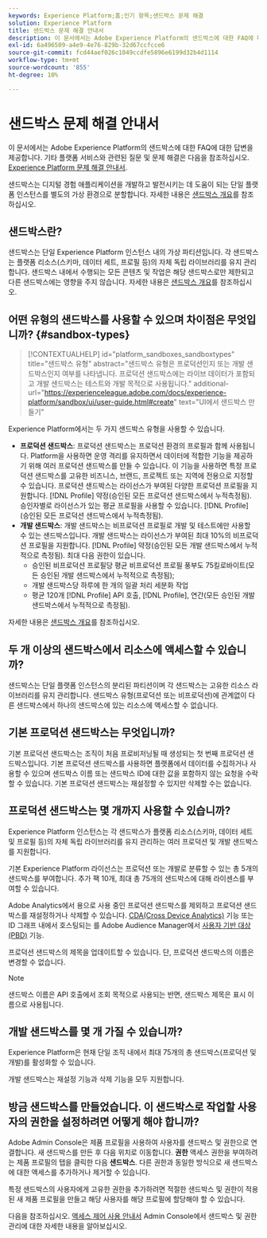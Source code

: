```yaml
---
keywords: Experience Platform;홈;인기 항목;샌드박스 문제 해결
solution: Experience Platform
title: 샌드박스 문제 해결 안내서
description: 이 문서에서는 Adobe Experience Platform의 샌드박스에 대한 FAQ에 대한 답변을 제공합니다.
exl-id: 6a496509-a4e9-4e76-829b-32d67ccfcce6
source-git-commit: fcd44aef026c1049ccdfe5896e6199d32b4d1114
workflow-type: tm+mt
source-wordcount: '855'
ht-degree: 10%

---
```


# 샌드박스 문제 해결 안내서

이 문서에서는 Adobe Experience Platform의 샌드박스에 대한 FAQ에 대한 답변을 제공합니다. 기타 플랫폼 서비스와 관련된 질문 및 문제 해결은 다음을 참조하십시오. [Experience Platform 문제 해결 안내서](../landing/troubleshooting.md).

샌드박스는 디지털 경험 애플리케이션을 개발하고 발전시키는 데 도움이 되는 단일 플랫폼 인스턴스를 별도의 가상 환경으로 분할합니다. 자세한 내용은 [샌드박스 개요](home.md)를 참조하십시오.

## 샌드박스란?

샌드박스는 단일 Experience Platform 인스턴스 내의 가상 파티션입니다. 각 샌드박스는 플랫폼 리소스(스키마, 데이터 세트, 프로필 등)의 자체 독립 라이브러리를 유지 관리합니다. 샌드박스 내에서 수행되는 모든 콘텐츠 및 작업은 해당 샌드박스로만 제한되고 다른 샌드박스에는 영향을 주지 않습니다. 자세한 내용은 [샌드박스 개요](home.md)를 참조하십시오.

## 어떤 유형의 샌드박스를 사용할 수 있으며 차이점은 무엇입니까? {#sandbox-types}

>[!CONTEXTUALHELP]
>id="platform_sandboxes_sandboxtypes"
>title="샌드박스 유형"
>abstract="샌드박스 유형은 프로덕션인지 또는 개발 샌드박스인지 여부를 나타냅니다. 프로덕션 샌드박스에는 라이브 데이터가 포함되고 개발 샌드박스는 테스트와 개발 목적으로 사용됩니다."
>additional-url="https://experienceleague.adobe.com/docs/experience-platform/sandbox/ui/user-guide.html#create" text="UI에서 샌드박스 만들기"

Experience Platform에서는 두 가지 샌드박스 유형을 사용할 수 있습니다.

* **프로덕션 샌드박스**: 프로덕션 샌드박스는 프로덕션 환경의 프로필과 함께 사용됩니다. Platform을 사용하면 운영 격리를 유지하면서 데이터에 적합한 기능을 제공하기 위해 여러 프로덕션 샌드박스를 만들 수 있습니다. 이 기능을 사용하면 특정 프로덕션 샌드박스를 고유한 비즈니스, 브랜드, 프로젝트 또는 지역에 전용으로 지정할 수 있습니다. 프로덕션 샌드박스는 라이선스가 부여된 다양한 프로덕션 프로필을 지원합니다. [!DNL Profile] 약정(승인된 모든 프로덕션 샌드박스에서 누적측정됨). 승인자별로 라이선스가 있는 평균 프로필을 사용할 수 있습니다. [!DNL Profile] (승인된 모든 프로덕션 샌드박스에서 누적측정됨).
* **개발 샌드박스**: 개발 샌드박스는 비프로덕션 프로필로 개발 및 테스트에만 사용할 수 있는 샌드박스입니다. 개발 샌드박스는 라이선스가 부여된 최대 10%의 비프로덕션 프로필을 지원합니다. [!DNL Profile] 약정(승인된 모든 개발 샌드박스에서 누적적으로 측정됨). 최대 다음 권한이 있습니다.
   * 승인된 비프로덕션 프로필당 평균 비프로덕션 프로필 풍부도 75킬로바이트(모든 승인된 개발 샌드박스에서 누적적으로 측정됨);
   * 개발 샌드박스당 하루에 한 개의 일괄 처리 세분화 작업
   * 평균 120개 [!DNL Profile] API 호출, [!DNL Profile], 연간(모든 승인된 개발 샌드박스에서 누적적으로 측정됨).

자세한 내용은 [샌드박스 개요](./home.md)를 참조하십시오.

## 두 개 이상의 샌드박스에서 리소스에 액세스할 수 있습니까?

샌드박스는 단일 플랫폼 인스턴스의 분리된 파티션이며 각 샌드박스는 고유한 리소스 라이브러리를 유지 관리합니다. 샌드박스 유형(프로덕션 또는 비프로덕션)에 관계없이 다른 샌드박스에서 하나의 샌드박스에 있는 리소스에 액세스할 수 없습니다.

## 기본 프로덕션 샌드박스는 무엇입니까?

기본 프로덕션 샌드박스는 조직이 처음 프로비저닝될 때 생성되는 첫 번째 프로덕션 샌드박스입니다. 기본 프로덕션 샌드박스를 사용하면 플랫폼에서 데이터를 수집하거나 사용할 수 있으며 샌드박스 이름 또는 샌드박스 ID에 대한 값을 포함하지 않는 요청을 수락할 수 있습니다. 기본 프로덕션 샌드박스는 재설정할 수 있지만 삭제할 수는 없습니다.

## 프로덕션 샌드박스는 몇 개까지 사용할 수 있습니까?

Experience Platform 인스턴스는 각 샌드박스가 플랫폼 리소스(스키마, 데이터 세트 및 프로필 등)의 자체 독립 라이브러리를 유지 관리하는 여러 프로덕션 및 개발 샌드박스를 지원합니다.

기본 Experience Platform 라이선스는 프로덕션 또는 개발로 분류할 수 있는 총 5개의 샌드박스를 부여합니다. 추가 팩 10개, 최대 총 75개의 샌드박스에 대해 라이센스를 부여할 수 있습니다.

Adobe Analytics에서 용으로 사용 중인 프로덕션 샌드박스를 제외하고 프로덕션 샌드박스를 재설정하거나 삭제할 수 있습니다. [CDA(Cross Device Analytics)](https://experienceleague.adobe.com/docs/analytics/components/cda/overview.html) 기능 또는 ID 그래프 내에서 호스팅되는 를 Adobe Audience Manager에서 [사용자 기반 대상(PBD)](https://experienceleague.adobe.com/docs/audience-manager/user-guide/features/destinations/people-based/people-based-destinations-overview.html) 기능.

프로덕션 샌드박스의 제목을 업데이트할 수 있습니다. 단, 프로덕션 샌드박스의 이름은 변경할 수 없습니다.

>[!NOTE]
>
>샌드박스 이름은 API 호출에서 조회 목적으로 사용되는 반면, 샌드박스 제목은 표시 이름으로 사용됩니다.

## 개발 샌드박스를 몇 개 가질 수 있습니까?

Experience Platform은 현재 단일 조직 내에서 최대 75개의 총 샌드박스(프로덕션 및 개발)를 활성화할 수 있습니다.

개발 샌드박스는 재설정 기능과 삭제 기능을 모두 지원합니다.

## 방금 샌드박스를 만들었습니다. 이 샌드박스로 작업할 사용자의 권한을 설정하려면 어떻게 해야 합니까?

Adobe Admin Console은 제품 프로필을 사용하여 사용자를 샌드박스 및 권한으로 연결합니다. 새 샌드박스를 만든 후 다음 위치로 이동합니다. **권한** 액세스 권한을 부여하려는 제품 프로필의 탭을 클릭한 다음 **샌드박스**. 다른 권한과 동일한 방식으로 새 샌드박스에 대한 액세스를 추가하거나 제거할 수 있습니다.

특정 샌드박스의 사용자에게 고유한 권한을 추가하려면 적절한 샌드박스 및 권한이 적용된 새 제품 프로필을 만들고 해당 사용자를 해당 프로필에 할당해야 할 수 있습니다.

다음을 참조하십시오. [액세스 제어 사용 안내서](../access-control/ui/overview.md) Admin Console에서 샌드박스 및 권한 관리에 대한 자세한 내용을 알아보십시오.
